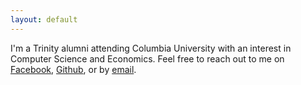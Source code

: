 ```yaml
---
layout: default
---
```


I'm a Trinity alumni attending Columbia University with an interest in Computer Science and Economics. Feel free to reach out to me on [Facebook](https://www.facebook.com/therealchillyblue), [Github](https://github.com/WilliamChiu), or by [email](mailto:william@chilly.blue).

